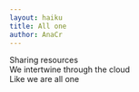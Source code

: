 ```yaml
---
layout: haiku
title: All one
author: AnaCr
---
```


Sharing resources<br>
We intertwine through the cloud<br>
Like we are all one<br>